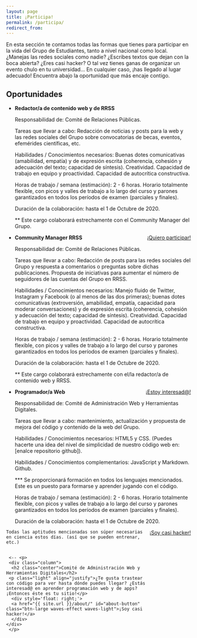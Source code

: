 ```yaml
---
layout: page
title: ¡Participa!
permalink: /participa/
redirect_from:
---
```

En esta sección te contamos todas las formas que tienes para participar en la vida del Grupo de Estudiantes, tanto a nivel nacional como local. ¿Manejas las redes sociales como nadie? ¿Escribes textos que dejan con la boca abierta? ¿Eres casi hacker? O tal vez tienes ganas de organizar un evento chulo en tu universidad... En cualquier caso, ¡has llegado al lugar adecuado! Encuentra abajo la oportunidad que más encaje contigo. 

## Oportunidades

<ul class="collection">
  <li class="collection-item">
    <strong>Redactor/a de contenido web y de RRSS</strong>

<p>Responsabilidad de: Comité de Relaciones Públicas.</p>

<p>Tareas que llevar a cabo: Redacción de noticias y posts para la web y las redes sociales del Grupo sobre convocatorias
de becas, eventos, efemérides científicas, etc.</p>

<p>Habilidades / Conocimientos necesarios: Buenas dotes comunicativas (amabilidad, empatía) y de expresión escrita
(coherencia, cohesión y adecuación del texto; capacidad de síntesis). Creatividad. Capacidad de trabajo en equipo y 
proactividad. Capacidad de autocrítica constructiva.</p>

<p>Horas de trabajo / semana (estimación): 2 - 6 horas. Horario totalmente flexible, con picos y valles de trabajo a lo 
largo del curso y parones garantizados en todos los períodos de examen (parciales y finales).</p>

<p>Duración de la colaboración: hasta el 1 de Octubre de 2020.</p>

<p>** Este cargo colaborará estrechamente con el Community Manager del Grupo.</p>

   <div style='float: right;'>
      <a href="{{ site.url }}/about/" id="about-button" class="btn-large waves-effect waves-light">¡Quiero participar!</a>
   </div>
  </li>
  <li class="collection-item">
    <strong>Community Manager RRSS</strong>

Responsabilidad de: Comité de Relaciones Públicas.

Tareas que llevar a cabo: Redacción de posts para las redes sociales del Grupo y respuesta a comentarios o preguntas 
sobre dichas publicaciones. Propuesta de iniciativas para aumentar el número de seguidores de las cuentas del Grupo
en RRSS.

Habilidades / Conocimientos necesarios: Manejo fluido de Twitter, Instagram y Facebook (o al menos de las dos primeras);
buenas dotes comunicativas (extroversión, amabilidad, empatía, capacidad para moderar conversaciones) y de expresión
escrita (coherencia, cohesión y adecuación del texto; capacidad de síntesis). Creatividad. Capacidad de trabajo en 
equipo y proactividad. Capacidad de autocrítica constructiva.

Horas de trabajo / semana (estimación): 2 - 6 horas. Horario totalmente flexible, con picos y valles de trabajo a lo 
largo del curso y parones garantizados en todos los períodos de examen (parciales y finales).

Duración de la colaboración: hasta el 1 de Octubre de 2020.

** Este cargo colaborará estrechamente con el/la redactor/a de contenido web y RRSS.
   <div style='float: right;'>
      <a href="{{ site.url }}/about/" id="about-button" class="btn-large waves-effect waves-light">¡Estoy interesad@!</a>
   </div>
  </li>
  <li class="collection-item">
    <strong>Programador/a Web</strong>

Responsabilidad de: Comité de Administración Web y Herramientas Digitales.

Tareas que llevar a cabo: mantenimiento, actualización y propuesta de mejora del código y contenido de la web del Grupo.

Habilidades / Conocimientos necesarios: HTML5 y CSS. (Puedes hacerte una idea del nivel de simplicidad de nuestro código
web en: [enalce repositorio github]).

Habilidades / Conocimientos complementarios: JavaScript y Markdown. Github.

*** Se proporcionará formación en todos los lenguajes mencionados. Este es un puesto para formarse y aprender jugando
con el código. 

Horas de trabajo / semana (estimación): 2 - 6 horas. Horario totalmente flexible, con picos y valles de trabajo a lo 
largo del curso y parones garantizados en todos los períodos de examen (parciales y finales).

Duración de la colaboración: hasta el 1 de Octubre de 2020.

   <div style='float: right;'>
      <a href="{{ site.url }}/about/" id="about-button" class="btn-large waves-effect waves-light">¡Soy casi hacker!</a>
   </div>
  </li>
</ul>


	Todas las aptitudes mencionadas son súper necesarias en ciencia estos días. (así que se pueden entrenar, etc.)


     <-- <p>
     <div class="column">
      <h2 class="center">Comité de Administración Web y Herramientas Digitales</h2>
     <p class="light" align="justify">¿Te gusta trastear con código para ver hasta dónde puedes llegar? ¿Estás interesad@ en aprender programación web y de apps? ¡Entonces éste es tu sitio!</p>
      <div style='float: right;'>
      <a href="{{ site.url }}/about/" id="about-button" class="btn-large waves-effect waves-light">¡Soy casi hacker!</a>
      </div>
    </div>
     </p>  

